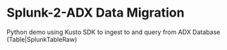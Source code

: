 # Splunk-2-ADX Data Migration
Python demo using Kusto SDK to ingest to and query from ADX Database (Table|SplunkTableRaw)
